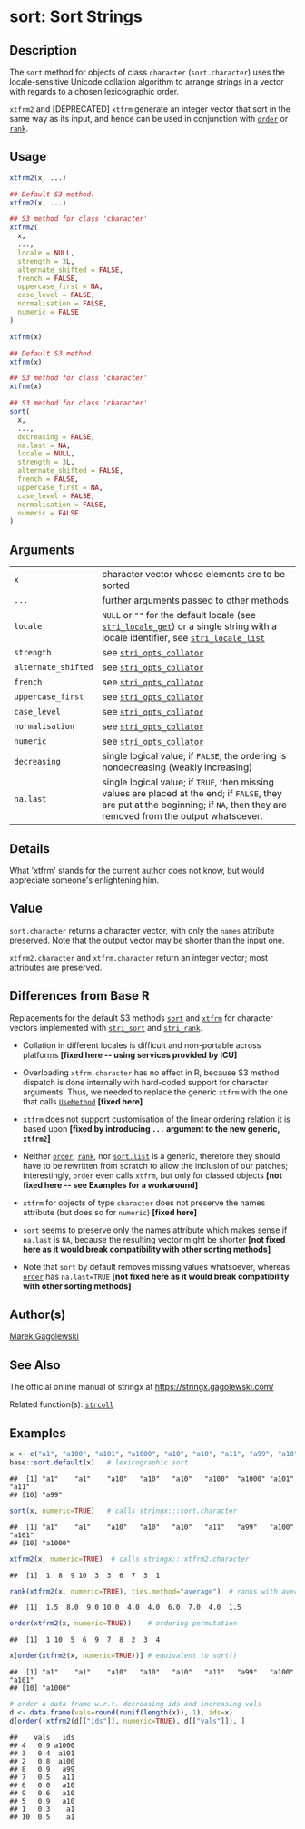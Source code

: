 # sort: Sort Strings

## Description

The `sort` method for objects of class `character` (`sort.character`) uses the locale-sensitive Unicode collation algorithm to arrange strings in a vector with regards to a chosen lexicographic order.

`xtfrm2` and \[DEPRECATED\] `xtfrm` generate an integer vector that sort in the same way as its input, and hence can be used in conjunction with [`order`](https://stat.ethz.ch/R-manual/R-devel/library/base/help/order.html) or [`rank`](https://stat.ethz.ch/R-manual/R-devel/library/base/help/rank.html).

## Usage

``` r
xtfrm2(x, ...)

## Default S3 method:
xtfrm2(x, ...)

## S3 method for class 'character'
xtfrm2(
  x,
  ...,
  locale = NULL,
  strength = 3L,
  alternate_shifted = FALSE,
  french = FALSE,
  uppercase_first = NA,
  case_level = FALSE,
  normalisation = FALSE,
  numeric = FALSE
)

xtfrm(x)

## Default S3 method:
xtfrm(x)

## S3 method for class 'character'
xtfrm(x)

## S3 method for class 'character'
sort(
  x,
  ...,
  decreasing = FALSE,
  na.last = NA,
  locale = NULL,
  strength = 3L,
  alternate_shifted = FALSE,
  french = FALSE,
  uppercase_first = NA,
  case_level = FALSE,
  normalisation = FALSE,
  numeric = FALSE
)
```

## Arguments

|                     |                                                                                                                                                                                                                                                            |
|---------------------|------------------------------------------------------------------------------------------------------------------------------------------------------------------------------------------------------------------------------------------------------------|
| `x`                 | character vector whose elements are to be sorted                                                                                                                                                                                                           |
| `...`               | further arguments passed to other methods                                                                                                                                                                                                                  |
| `locale`            | `NULL` or `""` for the default locale (see [`stri_locale_get`](https://stringi.gagolewski.com/rapi/stri_locale_set.html)) or a single string with a locale identifier, see [`stri_locale_list`](https://stringi.gagolewski.com/rapi/stri_locale_list.html) |
| `strength`          | see [`stri_opts_collator`](https://stringi.gagolewski.com/rapi/stri_opts_collator.html)                                                                                                                                                                    |
| `alternate_shifted` | see [`stri_opts_collator`](https://stringi.gagolewski.com/rapi/stri_opts_collator.html)                                                                                                                                                                    |
| `french`            | see [`stri_opts_collator`](https://stringi.gagolewski.com/rapi/stri_opts_collator.html)                                                                                                                                                                    |
| `uppercase_first`   | see [`stri_opts_collator`](https://stringi.gagolewski.com/rapi/stri_opts_collator.html)                                                                                                                                                                    |
| `case_level`        | see [`stri_opts_collator`](https://stringi.gagolewski.com/rapi/stri_opts_collator.html)                                                                                                                                                                    |
| `normalisation`     | see [`stri_opts_collator`](https://stringi.gagolewski.com/rapi/stri_opts_collator.html)                                                                                                                                                                    |
| `numeric`           | see [`stri_opts_collator`](https://stringi.gagolewski.com/rapi/stri_opts_collator.html)                                                                                                                                                                    |
| `decreasing`        | single logical value; if `FALSE`, the ordering is nondecreasing (weakly increasing)                                                                                                                                                                        |
| `na.last`           | single logical value; if `TRUE`, then missing values are placed at the end; if `FALSE`, they are put at the beginning; if `NA`, then they are removed from the output whatsoever.                                                                          |

## Details

What \'xtfrm\' stands for the current author does not know, but would appreciate someone\'s enlightening him.

## Value

`sort.character` returns a character vector, with only the `names` attribute preserved. Note that the output vector may be shorter than the input one.

`xtfrm2.character` and `xtfrm.character` return an integer vector; most attributes are preserved.

## Differences from Base R

Replacements for the default S3 methods [`sort`](https://stat.ethz.ch/R-manual/R-devel/library/base/help/sort.html) and [`xtfrm`](https://stat.ethz.ch/R-manual/R-devel/library/base/help/xtfrm.html) for character vectors implemented with [`stri_sort`](https://stringi.gagolewski.com/rapi/stri_sort.html) and [`stri_rank`](https://stringi.gagolewski.com/rapi/stri_rank.html).

-   Collation in different locales is difficult and non-portable across platforms **\[fixed here -- using services provided by ICU\]**

-   Overloading `xtfrm.character` has no effect in R, because S3 method dispatch is done internally with hard-coded support for character arguments. Thus, we needed to replace the generic `xtfrm` with the one that calls [`UseMethod`](https://stat.ethz.ch/R-manual/R-devel/library/base/help/UseMethod.html) **\[fixed here\]**

-   `xtfrm` does not support customisation of the linear ordering relation it is based upon **\[fixed by introducing `...` argument to the new generic, `xtfrm2`\]**

-   Neither [`order`](https://stat.ethz.ch/R-manual/R-devel/library/base/help/order.html), [`rank`](https://stat.ethz.ch/R-manual/R-devel/library/base/help/rank.html), nor [`sort.list`](https://stat.ethz.ch/R-manual/R-devel/library/base/help/sort.list.html) is a generic, therefore they should have to be rewritten from scratch to allow the inclusion of our patches; interestingly, `order` even calls `xtfrm`, but only for classed objects **\[not fixed here -- see Examples for a workaround\]**

-   `xtfrm` for objects of type `character` does not preserve the names attribute (but does so for `numeric`) **\[fixed here\]**

-   `sort` seems to preserve only the names attribute which makes sense if `na.last` is `NA`, because the resulting vector might be shorter **\[not fixed here as it would break compatibility with other sorting methods\]**

-   Note that `sort` by default removes missing values whatsoever, whereas [`order`](https://stat.ethz.ch/R-manual/R-devel/library/base/help/order.html) has `na.last=TRUE` **\[not fixed here as it would break compatibility with other sorting methods\]**

## Author(s)

[Marek Gagolewski](https://www.gagolewski.com/)

## See Also

The official online manual of <span class="pkg">stringx</span> at <https://stringx.gagolewski.com/>

Related function(s): [`strcoll`](strcoll.md)

## Examples




```r
x <- c("a1", "a100", "a101", "a1000", "a10", "a10", "a11", "a99", "a10", "a1")
base::sort.default(x)   # lexicographic sort
```

```
##  [1] "a1"    "a1"    "a10"   "a10"   "a10"   "a100"  "a1000" "a101"  "a11"  
## [10] "a99"
```

```r
sort(x, numeric=TRUE)   # calls stringx:::sort.character
```

```
##  [1] "a1"    "a1"    "a10"   "a10"   "a10"   "a11"   "a99"   "a100"  "a101" 
## [10] "a1000"
```

```r
xtfrm2(x, numeric=TRUE)  # calls stringx:::xtfrm2.character
```

```
##  [1]  1  8  9 10  3  3  6  7  3  1
```

```r
rank(xtfrm2(x, numeric=TRUE), ties.method="average")  # ranks with averaged ties
```

```
##  [1]  1.5  8.0  9.0 10.0  4.0  4.0  6.0  7.0  4.0  1.5
```

```r
order(xtfrm2(x, numeric=TRUE))    # ordering permutation
```

```
##  [1]  1 10  5  6  9  7  8  2  3  4
```

```r
x[order(xtfrm2(x, numeric=TRUE))] # equivalent to sort()
```

```
##  [1] "a1"    "a1"    "a10"   "a10"   "a10"   "a11"   "a99"   "a100"  "a101" 
## [10] "a1000"
```

```r
# order a data frame w.r.t. decreasing ids and increasing vals
d <- data.frame(vals=round(runif(length(x)), 1), ids=x)
d[order(-xtfrm2(d[["ids"]], numeric=TRUE), d[["vals"]]), ]
```

```
##    vals   ids
## 4   0.9 a1000
## 3   0.4  a101
## 2   0.8  a100
## 8   0.9   a99
## 7   0.5   a11
## 6   0.0   a10
## 9   0.6   a10
## 5   0.9   a10
## 1   0.3    a1
## 10  0.5    a1
```
